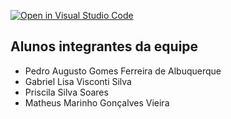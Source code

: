 [![Open in Visual Studio Code](https://classroom.github.com/assets/open-in-vscode-f059dc9a6f8d3a56e377f745f24479a46679e63a5d9fe6f495e02850cd0d8118.svg)](https://classroom.github.com/online_ide?assignment_repo_id=457006&assignment_repo_type=GroupAssignmentRepo)

## Alunos integrantes da equipe

* Pedro Augusto Gomes Ferreira de Albuquerque
* Gabriel Lisa Visconti Silva
* Priscila Silva Soares
* Matheus Marinho Gonçalves Vieira
